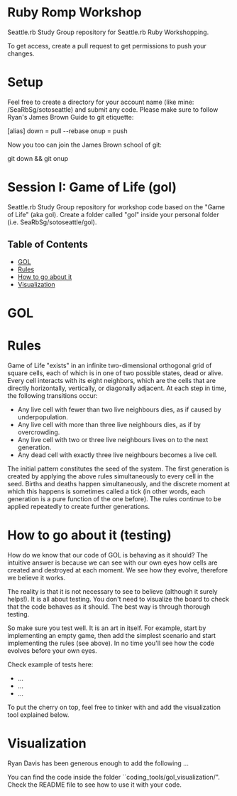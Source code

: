 # Ruby Romp Workshop

Seattle.rb Study Group repository for Seattle.rb Ruby Workshopping.

To get access, create a pull request to get permissions to push your changes.

Setup
=====

Feel free to create a directory for your account name (like mine: /SeaRbSg/sotoseattle) and submit any code. Please make sure to follow Ryan's James Brown Guide to git etiquette:

[alias]
down = pull --rebase
onup = push

Now you too can join the James Brown school of git:

git down && git onup

Session I: Game of Life (gol)
=============================

Seattle.rb Study Group repository for workshop code based on the "Game of Life" (aka gol). Create a folder called "gol" inside your personal folder (i.e. SeaRbSg/sotoseattle/gol).

Table of Contents
-----------------

- [GOL](#gol)
- [Rules](#rules)
- [How to go about it](#how-to-go-about-it)
- [Visualization](#visualization)

GOL
===


Rules
=====

Game of Life "exists" in an infinite two-dimensional orthogonal grid of square cells, each of which is in one of two possible states, dead or alive. Every cell interacts with its eight neighbors, which are the cells that are directly horizontally, vertically, or diagonally adjacent. At each step in time, the following transitions occur:

- Any live cell with fewer than two live neighbours dies, as if caused by underpopulation.
- Any live cell with more than three live neighbours dies, as if by overcrowding.
- Any live cell with two or three live neighbours lives on to the next generation.
- Any dead cell with exactly three live neighbours becomes a live cell.

The initial pattern constitutes the seed of the system. The first generation is created by applying the above rules simultaneously to every cell in the seed. Births and deaths happen simultaneously, and the discrete moment at which this happens is sometimes called a tick (in other words, each generation is a pure function of the one before). The rules continue to be applied repeatedly to create further generations.

How to go about it (testing)
============================

How do we know that our code of GOL is behaving as it should? The intuitive answer is because we can see with our own eyes how cells are created and destroyed at each moment. We see how they evolve, therefore we believe it works.

The reality is that it is not necessary to see to believe (although it surely helps!). It is all about testing. You don't need to visualize the board to check that the code behaves as it should. The best way is through thorough testing.

So make sure you test well. It is an art in itself. For example, start by implementing an empty game, then add the simplest scenario and start implementing the rules (see above). In no time you'll see how the code evolves before your own eyes.

Check example of tests here:
  - ...
  - ...
  - ...

To put the cherry on top, feel free to tinker with and add the visualization tool explained below.


Visualization
=============

Ryan Davis has been generous enough to add the following ...

You can find the code inside the folder ``coding_tools/gol_visualization/". Check the README file to see how to use it with your code.

